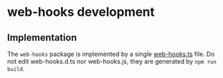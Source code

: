 # web-hooks development

## Implementation

The `web-hooks` package is implemented by a single [web-hooks.ts](./web-hooks.ts) file.
Do not edit web-hooks.d.ts nor web-hooks.js, they are generated by `npm run build`.

